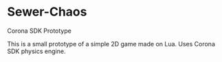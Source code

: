 # Sewer-Chaos
Corona SDK Prototype

This is a small prototype of a simple 2D game made on Lua. Uses Corona SDK physics engine.
